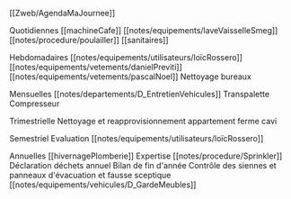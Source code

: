 [[Zweb/AgendaMaJournee]]

Quotidiennes
[[machineCafe]]
[[notes/equipements/laveVaisselleSmeg]]
[[notes/procedure/poulailler]]
[[sanitaires]]

Hebdomadaires
[[notes/equipements/utilisateurs/loïcRossero]]
[[notes/equipements/vetements/danielPreviti]]
[[notes/equipements/vetements/pascalNoel]]
Nettoyage bureaux

Mensuelles
[[notes/departements/D_EntretienVehicules]]
Transpalette
Compresseur

Trimestrielle
Nettoyage et reapprovisionnement appartement ferme cavi

Semestriel
Evaluation [[notes/equipements/utilisateurs/loïcRossero]]

Annuelles
[[hivernagePlomberie]]
Expertise [[notes/procedure/Sprinkler]]
Déclaration déchets annuel
Bilan de fin d'année
Contrôle des siennes et panneaux d'évacuation et fausse sceptique [[notes/equipements/vehicules/D_GardeMeubles]]
